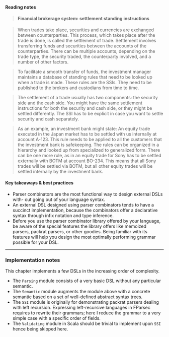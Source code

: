 #### Reading notes ###

> #### Financial brokerage system: settlement standing instructions ####

> When trades take place, securities and currencies are exchanged between counterparties. 
This process, which takes place after the trade is done, is called the settlement of trade. 
Settlement involves transferring funds and securities between the accounts of the counterparties. 
There can be multiple accounts, depending on the trade type, the security traded, the counterparty involved, and a number of other factors.

> To facilitate a smooth transfer of funds, the investment manager maintains a database of standing rules that need to be looked up when a trade is made. 
These rules are the SSIs. 
They need to be published to the brokers and custodians from time to time.

> The settlement of a trade usually has two components: the security side and the cash side. 
You might have the same settlement instructions for both the security and cash side, or they might be settled differently. 
The SSI has to be explicit in case you want to settle security and cash separately.

> As an example, an investment bank might state: An equity trade executed in the Japan market has to be settled with us internally at account A-123. 
This rule needs to be applied to all the customers that the investment bank is safekeeping. 
The rules can be organized in a hierarchy and looked up from specialized to generalized form. 
There can be one more rule, as in an equity trade for Sony has to be settled externally with BOTM at account BO-234. 
This means that all Sony trades will be settled via BOTM, but all other equity trades will be settled internally by the investment bank.

#### Key takeaways & best practices ####
- Parser combinators are the most functional way to design external DSLs with- out going out of your language syntax.
- An external DSL designed using parser combinators tends to have a succinct implementation, because the combinators offer a declarative syntax through infix notation and type inference.
- Before you use the parser combinator library offered by your language, be aware of the special features the library offers like memoized parsers, packrat parsers, or other goodies. 
Being familiar with its features will help you design the most optimally performing grammar possible for your DSL.

---

### Implementation notes ###


This chapter implements a few DSLs in the increasing order of complexity.
- The `Parsing` module consists of a very basic DSL without any particular semantic.
- The `Semantic` module augments the module above with a concrete semantic based on a set of well-defined abstract syntax trees.
- The `SSI` module is originally for demonstrating packrat parsers dealing with left recursion. 
Expressing left-recursive languages in FParsec requires to rewrite their grammars; here I reduce the grammar to a very simple case with a specific order of fields.
- The `Validating` module in Scala should be trivial to implement upon `SSI` hence being skipped here. 
